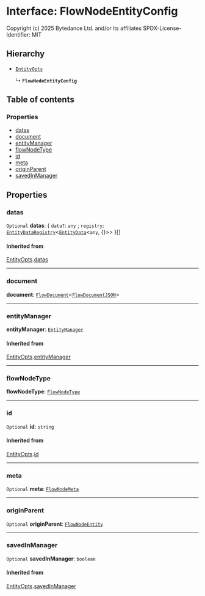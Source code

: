 # Interface: FlowNodeEntityConfig

Copyright (c) 2025 Bytedance Ltd. and/or its affiliates
SPDX-License-Identifier: MIT

## Hierarchy

* [`EntityOpts`](/en/auto-docs/fixed-layout-editor/interfaces/EntityOpts.md)

  ↳ **`FlowNodeEntityConfig`**

## Table of contents

### Properties

* [datas](/en/auto-docs/fixed-layout-editor/interfaces/FlowNodeEntityConfig.md#datas)
* [document](/en/auto-docs/fixed-layout-editor/interfaces/FlowNodeEntityConfig.md#document)
* [entityManager](/en/auto-docs/fixed-layout-editor/interfaces/FlowNodeEntityConfig.md#entitymanager)
* [flowNodeType](/en/auto-docs/fixed-layout-editor/interfaces/FlowNodeEntityConfig.md#flownodetype)
* [id](/en/auto-docs/fixed-layout-editor/interfaces/FlowNodeEntityConfig.md#id)
* [meta](/en/auto-docs/fixed-layout-editor/interfaces/FlowNodeEntityConfig.md#meta)
* [originParent](/en/auto-docs/fixed-layout-editor/interfaces/FlowNodeEntityConfig.md#originparent)
* [savedInManager](/en/auto-docs/fixed-layout-editor/interfaces/FlowNodeEntityConfig.md#savedinmanager)

## Properties

### datas

`Optional` **datas**: { `data?`: `any` ; `registry`: [`EntityDataRegistry`](/en/auto-docs/fixed-layout-editor/interfaces/EntityDataRegistry.md)<[`EntityData`](/en/auto-docs/fixed-layout-editor/classes/EntityData.md)<`any`, {}>>  }\[]

#### Inherited from

[EntityOpts](/en/auto-docs/fixed-layout-editor/interfaces/EntityOpts.md).[datas](/en/auto-docs/fixed-layout-editor/interfaces/EntityOpts.md#datas)

***

### document

**document**: [`FlowDocument`](/en/auto-docs/fixed-layout-editor/classes/FlowDocument.md)<[`FlowDocumentJSON`](/en/auto-docs/fixed-layout-editor/types/FlowDocumentJSON.md)>

***

### entityManager

**entityManager**: [`EntityManager`](/en/auto-docs/fixed-layout-editor/classes/EntityManager.md)

#### Inherited from

[EntityOpts](/en/auto-docs/fixed-layout-editor/interfaces/EntityOpts.md).[entityManager](/en/auto-docs/fixed-layout-editor/interfaces/EntityOpts.md#entitymanager)

***

### flowNodeType

**flowNodeType**: [`FlowNodeType`](/en/auto-docs/fixed-layout-editor/types/FlowNodeType.md)

***

### id

`Optional` **id**: `string`

#### Inherited from

[EntityOpts](/en/auto-docs/fixed-layout-editor/interfaces/EntityOpts.md).[id](/en/auto-docs/fixed-layout-editor/interfaces/EntityOpts.md#id)

***

### meta

`Optional` **meta**: [`FlowNodeMeta`](/en/auto-docs/fixed-layout-editor/interfaces/FlowNodeMeta.md)

***

### originParent

`Optional` **originParent**: [`FlowNodeEntity`](/en/auto-docs/fixed-layout-editor/classes/FlowNodeEntity-1.md)

***

### savedInManager

`Optional` **savedInManager**: `boolean`

#### Inherited from

[EntityOpts](/en/auto-docs/fixed-layout-editor/interfaces/EntityOpts.md).[savedInManager](/en/auto-docs/fixed-layout-editor/interfaces/EntityOpts.md#savedinmanager)
